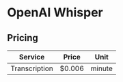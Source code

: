 # OpenAI Whisper

## Pricing

| Service      | Price       | Unit    |
| ------------ | ----------- | ------- |
| Transcription| $0.006      | minute  |